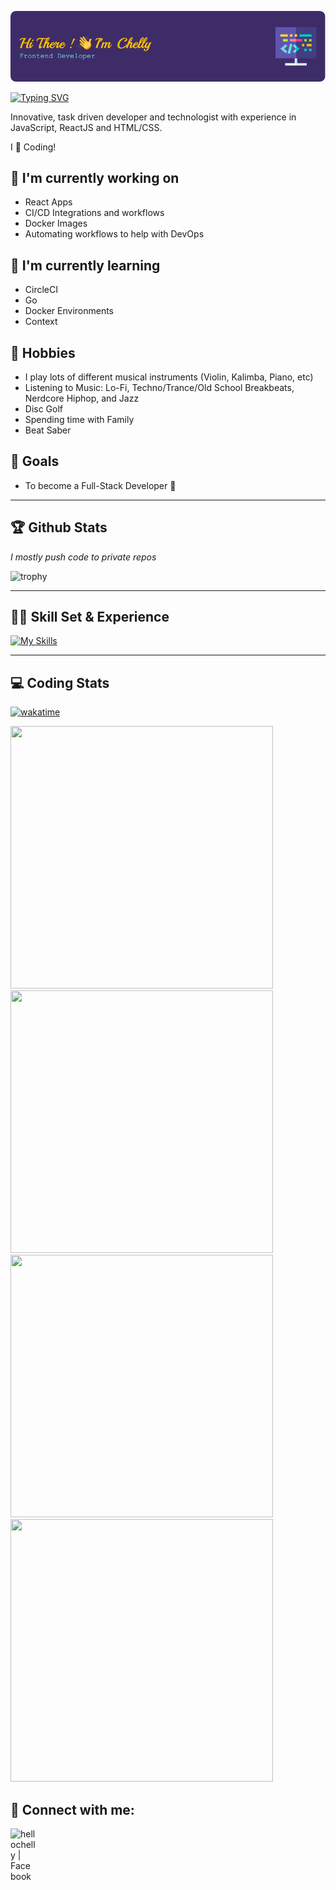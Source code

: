 ![Header](./github-header-image.png)

[![Typing SVG](https://readme-typing-svg.demolab.com?font=Fira+Code&size=23&pause=1000&random=false&width=435&lines=I'm+a+Front-End+Developer+%F0%9F%92%96%F0%9F%92%AB)](https://git.io/typing-svg)

Innovative, task driven developer and technologist with experience in JavaScript, ReactJS and HTML/CSS. 

I 🩵 Coding!

## 🔭 I'm currently working on

- React Apps
- CI/CD Integrations and workflows
- Docker Images
- Automating workflows to help with DevOps

## 🌱 I'm currently learning

- CircleCI
- Go
- Docker Environments
- Context

## 🎻 Hobbies
- I play lots of different musical instruments (Violin, Kalimba, Piano, etc)
- Listening to Music: Lo-Fi, Techno/Trance/Old School Breakbeats, Nerdcore Hiphop, and Jazz
- Disc Golf
- Spending time with Family
- Beat Saber

## 👑 Goals
- To become a Full-Stack Developer 🥞

<hr>
  
## 🏆 Github Stats

<em>I mostly push code to private repos</em>

![trophy](https://github-profile-trophy.vercel.app/?username=hellochelly&theme=dracula&no-frame=true)

<hr>

## 👩‍💻 Skill Set & Experience

[![My Skills](https://skillicons.dev/icons?i=react,js,nodejs,materialui,typescript,express,vscode,ps,postman,docker,go,sass,styledcomponents,html,fastapi,css,git,github,mongodb,azure,bootstrap,vim,webpack)](https://skillicons.dev)

<hr>

## 💻 Coding Stats

[![wakatime](https://wakatime.com/badge/user/018bf6a0-033b-4c29-b085-918461a223ae/project/018bf6aa-0abe-4f04-a756-2f8b5f9e032f.svg?style=for-the-badge)](https://wakatime.com/badge/user/018bf6a0-033b-4c29-b085-918461a223ae/project/018bf6aa-0abe-4f04-a756-2f8b5f9e032f)

<img src="https://wakatime.com/share/@hellochelly/14052caf-2ab7-4fd8-9b01-ce1bc9b35ccc.svg" width="420" height="420"> <img src="https://wakatime.com/share/@hellochelly/640352e2-4b25-41d2-8961-be0875786db0.svg" width="420" height="420">
<img src="https://wakatime.com/share/@hellochelly/89affcb7-0c1c-47d5-b72c-830ab34c9f00.svg" width="420" height="420"> <img src="https://wakatime.com/share/@hellochelly/da6b09ae-f572-48cc-bffc-b93694ddee08.svg" width="420" height="420">

## 🤝 Connect with me:
<a href="https://facebook.com/hellochelly"><img align="left" src="https://www.vectorlogo.zone/logos/facebook/facebook-tile.svg" alt="hellochelly | Facebook" width="40px"/></a>




